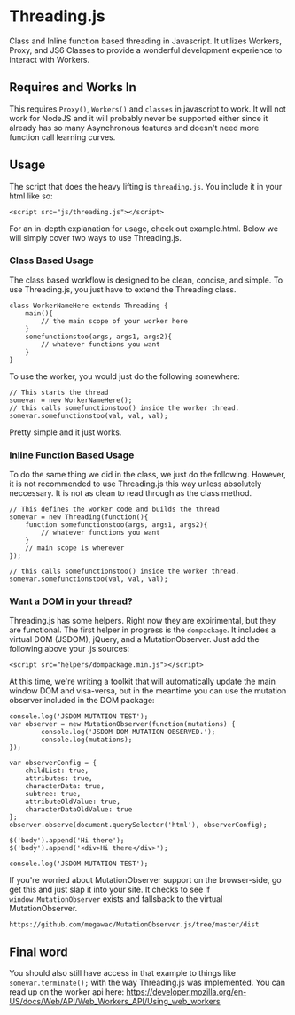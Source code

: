 # Threading.js
Class and Inline function based threading in Javascript. It utilizes Workers, Proxy, and JS6 Classes to provide a wonderful development experience to interact with Workers.

## Requires and Works In
This requires `Proxy()`, `Workers()` and `classes` in javascript to work. It will not work for NodeJS and it will probably never be supported either since it already has so many Asynchronous features and doesn't need more function call learning curves.

## Usage
The script that does the heavy lifting is `threading.js`. You include it in your html like so:
```
<script src="js/threading.js"></script>
```
For an in-depth explanation for usage, check out example.html. Below we will simply cover two ways to use Threading.js.

### Class Based Usage
The class based workflow is designed to be clean, concise, and simple. To use Threading.js, you just have to extend the Threading class.
```
class WorkerNameHere extends Threading {
	main(){
		// the main scope of your worker here
	}
	somefunctionstoo(args, args1, args2){
		// whatever functions you want
	}
}
```
To use the worker, you would just do the following somewhere:
```
// This starts the thread
somevar = new WorkerNameHere();
// this calls somefunctionstoo() inside the worker thread.
somevar.somefunctionstoo(val, val, val);
```
Pretty simple and it just works.

### Inline Function Based Usage
To do the same thing we did in the class, we just do the following. However, it is not recommended to use Threading.js this way unless absolutely neccessary. It is not as clean to read through as the class method.
```
// This defines the worker code and builds the thread 
somevar = new Threading(function(){
	function somefunctionstoo(args, args1, args2){
		// whatever functions you want
	}
	// main scope is wherever
});

// this calls somefunctionstoo() inside the worker thread.
somevar.somefunctionstoo(val, val, val);
```

### Want a DOM in your thread?
Threading.js has some helpers. Right now they are expirimental, but they are functional. The first helper in progress is the `dompackage`. It includes a virtual DOM (JSDOM), jQuery, and a MutationObserver. Just add the following above your .js sources:

```
<script src="helpers/dompackage.min.js"></script>
```
At this time, we're writing a toolkit that will automatically update the main window DOM and visa-versa, but in the meantime you can use the mutation observer included in the DOM package:
```
console.log('JSDOM MUTATION TEST');
var observer = new MutationObserver(function(mutations) {
	    console.log('JSDOM DOM MUTATION OBSERVED.');
	    console.log(mutations);
});

var observerConfig = {
	childList: true,
	attributes: true,
	characterData: true,
	subtree: true,
	attributeOldValue: true,
	characterDataOldValue: true
}; 
observer.observe(document.querySelector('html'), observerConfig);

$('body').append('Hi there');
$('body').append('<div>Hi there</div>');

console.log('JSDOM MUTATION TEST');
```
If you're worried about MutationObserver support on the browser-side, go get this and just slap it into your site. It checks to see if `window.MutationObserver` exists and fallsback to the virtual MutationObserver.
```
https://github.com/megawac/MutationObserver.js/tree/master/dist
```

## Final word
You should also still have access in that example to things like `somevar.terminate();` with the way Threading.js was implemented. You can read up on the worker api here: https://developer.mozilla.org/en-US/docs/Web/API/Web_Workers_API/Using_web_workers
